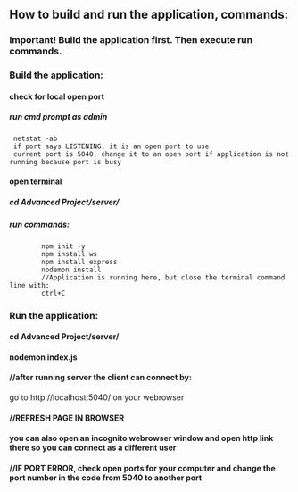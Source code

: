 ## How to build and run the application, commands:

### Important! Build the application first. Then execute run commands. 

### Build the application:
#### check for local open port
   ##### run cmd prompt as admin
     netstat -ab
     if port says LISTENING, it is an open port to use
     current port is 5040, change it to an open port if application is not running because port is busy
#### open terminal
   ##### cd Advanced Project/server/
   ##### run commands: 
            npm init -y
            npm install ws
            npm install express
            nodemon install
            //Application is running here, but close the terminal command line with:
            ctrl+C

### Run the application:
#### cd Advanced Project/server/
#### nodemon index.js  
#### //after running server the client can connect by:
 go to http://localhost:5040/ on your webrowser 
#### //REFRESH PAGE IN BROWSER
#### you can also open an incognito webrowser window and open http link there so you can connect as a different user
#### //IF PORT ERROR, check open ports for your computer and change the port number in the code from 5040 to another port #




